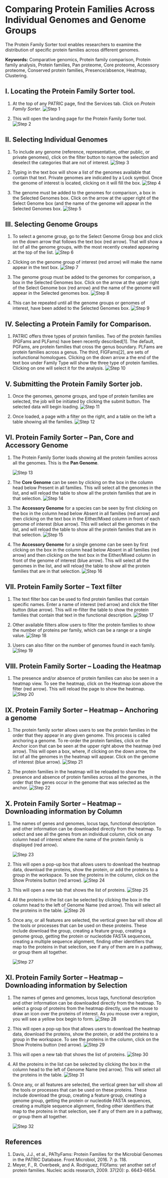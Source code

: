 # Comparing Protein Families Across Individual Genomes and Genome Groups

The Protein Family Sorter tool enables researchers to examine the distribution of specific protein families across different genomes.

**Keywords:** Comparative genomics, Protein family comparison, Protein family analysis, Protein families, Pan proteome, Core proteome, Accessory proteome, Conserved protein families, Presence/absence, Heatmap, Clustering.

## I.  Locating the Protein Family Sorter tool.
1. At the top of any PATRIC page, find the Services tab. Click on *Protein Family Sorter*.
![Step 1](./images/image1.png)

2. This will open the landing page for the Protein Family Sorter tool.
![Step 2](./images/image2.png)

## II. Selecting Individual Genomes
1. To include any genome (reference, representative, other public, or private genomes), click on the filter button to narrow the selection and deselect the categories that are not of interest.
![Step 3](./images/image3.png)

2. Typing in the text box will show a list of the genomes available that contain that text.  Private genomes are indicated by a Lock symbol.  Once the genome of interest is located, clicking on it will fill the box.
![Step 4](./images/image4.png)

3. The genome must be added to the genomes for comparison, a box in the Selected Genomes box. Click on the arrow at the upper right of the Select Genome box (and the name of the genome will appear in the Selected Genomes box.
![Step 5](./images/image5.png)

## III. Selecting Genome Groups
1. To select a genome group, go to the Select Genome Group box and click on the down arrow that follows the text box (red arrow).  That will show a list of all the genome groups, with the most recently created appearing at the top of the list.
![Step 6](./images/image6.png)

2. Clicking on the genome group of interest (red arrow) will make the name appear in the text box.
![Step 7](./images/image7.png)

3. The genome group must be added to the genomes for comparison, a box in the Selected Genomes box. Click on the arrow at the upper right of the Select Genome box (red arrow) and the name of the genome will appear in the Selected genomes box.
![Step 8](./images/image8.png)

4. This can be repeated until all the genome groups or genomes of interest, have been added to the Selected Genomes box.
![Step 9](./images/image9.png)

## IV. Selecting a Protein Family for Comparison.
1. PATRIC offers three types of protein families.  Two of the protein families (PGFams and PLFams) have been recently described[1].  The default, PGFams, are protein families that cross the genus boundary.  PLFams are protein families across a genus.  The third, FIGFams[2], are sets of isofunctional homologues.  Clicking on the down arrow a the end of the text box under Family Type will show the three type of protein families.  Clicking on one will select it for the analysis.
![Step 10](./images/image10.png)

## V. Submitting the Protein Family Sorter job.
1. Once the genomes, genome groups, and type of protein families are selected, the job will be initiated by clicking the submit button.  The selected data will begin loading.
![Step 11](./images/image11.png)

2. Once loaded, a page with a filter on the right, and a table on the left a table showing all the families.
![Step 12](./images/image12.png)

## VI. Protein Family Sorter – Pan, Core and Accessory Genome
1. The Protein Family Sorter loads showing all the protein families across all the genomes.  This is the **Pan Genome**.

    ![Step 13](./images/image13.png)

2. The **Core Genome** can be seen by clicking on the box in the column head below Present in all families.  This will select all the genomes in the list, and will reload the table to show all the protein families that are in that selection.
![Step 14](./images/image14.png)

3. The **Accessory Genome** for a species can be seen by first clicking on the box in the column head below Absent in all families (red arrow) and then clicking on the text box in the Either/Mixed column in front of each genome of interest (blue arrow).  This will select all the genomes in the list, and will reload the table to show all the protein families that are in that selection.
![Step 15](./images/image15.png)

4. The **Accessory Genome** for a single genome can be seen by first clicking on the box in the column head below Absent in all families (red arrow) and then clicking on the text box in the Either/Mixed column in front of the genome of interest (blue arrow).  This will select all the genomes in the list, and will reload the table to show all the protein families that are in that selection.
![Step 16](./images/image16.png)

## VII. Protein Family Sorter – Text filter
1. The text filter box can be used to find protein families that contain specific names.  Enter a name of interest (red arrow) and click the filter button (blue arrow).  This will re-filter the table to show the protein families that contain that text in the functional description.
![Step 17](./images/image17.png)

2. Other available filters allow users to filter the protein families to show the number of proteins per family, which can be a range or a single value.
![Step 18](./images/image18.png)

3. Users can also filter on the number of genomes found in each family.
![Step 19](./images/image19.png)

## VIII. Protein Family Sorter – Loading the Heatmap
1. The presence and/or absence of protein families can also be seen in a heatmap view.  To see the heatmap, click on the Heatmap icon above the filter (red arrow).  This will reload the page to show the heatmap.
![Step 20](./images/image20.png)

## IX. Protein Family Sorter – Heatmap – Anchoring a genome
1. The protein family sorter allows users to see the protein families in the order that they appear in any given genome.  This process is called anchoring a genome.  To re-order the protein families, click on the Anchor icon that can be seen at the upper right above the heatmap (red arrow).  This will open a box, where, if clicking on the down arrow, the list of all the genomes in the heatmap will appear.  Click on the genome of interest (blue arrow).
![Step 21](./images/image21.png)

2. The protein families in the heatmap will be reloaded to show the presence and absence of protein families across all the genomes, in the order that the genes occur in the genome that was selected as the anchor.
![Step 22](./images/image22.png)

## X. Protein Family Sorter – Heatmap – Downloading information by Column
1. The names of genes and genomes, locus tags, functional description and other information can be downloaded directly from the heatmap.  To select and see all the genes from an individual column, click on any column head of interest where the name of the protein family is displayed (red arrow).

    ![Step 23](./images/image23.png)

2. This will open a pop-up box that allows users to download the heatmap data, download the proteins, show the protein, or add the proteins to a group in the workspace.  To see the proteins in the column, click on the Show Proteins button (red arrow).
![Step 24](./images/image24.png)

3. This will open a new tab that shows the list of proteins.
![Step 25](./images/image25.png)

4. All the proteins in the list can be selected by clicking the box in the column head to the left of Genome Name (red arrow).  This will select all the proteins in the table.
![Step 26](./images/image26.png)

5. Once any, or all features are selected, the vertical green bar will show all the tools or processes that can be used on these proteins.  These include download the group, creating a feature group, creating a genome group, getting the protein or nucleotide FASTA sequences, creating a multiple sequence alignment, finding other identifiers that map to the proteins in that selection, see if any of them are in a pathway, or group them all together.

    ![Step 27](./images/image27.png)

## XI. Protein Family Sorter – Heatmap – Downloading information by Selection
1. The names of genes and genomes, locus tags, functional description and other information can be downloaded directly from the heatmap.  To select a group of proteins from the heatmap directly, use the mouse to draw an icon over the proteins of interest.  As you mouse over a region, you will see a yellow box begin to form.
![Step 28](./images/image28.png)

2. This will open a pop-up box that allows users to download the heatmap data, download the proteins, show the protein, or add the proteins to a group in the workspace.  To see the proteins in the column, click on the Show Proteins button (red arrow).
![Step 29](./images/image24.png)

3. This will open a new tab that shows the list of proteins.
![Step 30](./images/image25.png)

4. All the proteins in the list can be selected by clicking the box in the column head to the left of Genome Name (red arrow).  This will select all the proteins in the table.
![Step 31](./images/image26.png)

5. Once any, or all features are selected, the vertical green bar will show all the tools or processes that can be used on these proteins.  These include download the group, creating a feature group, creating a genome group, getting the protein or nucleotide FASTA sequences, creating a multiple sequence alignment, finding other identifiers that map to the proteins in that selection, see if any of them are in a pathway, or group them all together.

    ![Step 32](./images/image27.png)


## References
1. Davis, J.J., et al., PATtyFams: Protein Families for the Microbial Genomes in the PATRIC Database. Front Microbiol, 2016. 7: p. 118.
2. Meyer, F., R. Overbeek, and A. Rodriguez, FIGfams: yet another set of protein families. Nucleic acids research, 2009. 37(20): p. 6643-6654.
